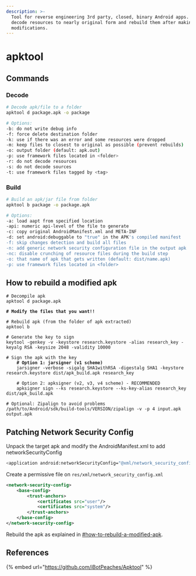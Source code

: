 ```yaml
---
description: >-
  Tool for reverse engineering 3rd party, closed, binary Android apps. It can
  decode resources to nearly original form and rebuild them after making some
  modifications.
---
```


# apktool

## Commands

### Decode

```bash
# Decode apk/file to a folder
apktool d package.apk -o package

# Options:
-b: do not write debug info
-f: force delete destination folder
-k: use if there was an error and some resources were dropped
-m: keep files to closest to original as possible (prevent rebuilds)
-o: output folder (default: apk.out)
-p: use framework files located in <folder>
-r: do not decode resources
-s: do not decode sources
-t: use framework files tagged by <tag>
```

### Build

```bash
# Build an apk/jar file from folder
apktool b package -o package.apk

# Options:
-a: load aapt from specified location
-api: numeric api-level of the file to generate
-c: copy original AndroidManifest.xml and META-INF
-d: set android:debuggable to "true" in the APK's compiled manifest
-f: skip changes detection and build all files
-n: add generic network security configuration file in the output apk
-nc: disable crunching of resource files during the build step
-o: that name of apk that gets written (default: dist/name.apk)
-p: use framework files located in <folder>
```

## How to rebuild a modified apk

<pre class="language-bash" data-overflow="wrap"><code class="lang-bash"># Decompile apk
apktool d package.apk

<strong># Modify the files that you want!!
</strong>
# Rebuild apk (from the folder of apk extracted)
apktool b

# Generate the key to sign
keytool -genkey -v -keystore research.keystore -alias research_key -keyalg RSA -keysize 2048 -validity 10000

# Sign the apk with the key
<strong>    # Option 1: jarsigner (v1 scheme)
</strong>    jarsigner -verbose -sigalg SHA1withRSA -digestalg SHA1 -keystore research.keystore dist/apk_build.apk research_key

    # Option 2: apksigner (v2, v3, v4 scheme) - RECOMMENDED
    apksigner sign --ks research.keystore --ks-key-alias research_key dist/apk_build.apk

# Optional: Zipalign to avoid problems
/path/to/Android/sdk/build-tools/VERSION/zipalign -v -p 4 input.apk output.apk
</code></pre>

## Patching Network Security Config

Unpack the target apk and modify the AndroidManifest.xml to add networkSecurityConfig

```bash
<application android:networkSecurityConfig="@xml/network_security_config" [...]
```

Create a permissive file on `res/xml/network_security_config.xml`

```xml
<network-security-config>
    <base-config>
        <trust-anchors>
            <certificates src="user"/>
            <certificates src="system"/>
        </trust-anchors>
    </base-config>
</network-security-config>
```

Rebuild the apk as explained in [#how-to-rebuild-a-modified-apk](apktool.md#how-to-rebuild-a-modified-apk "mention").

## References

{% embed url="https://github.com/iBotPeaches/Apktool" %}
